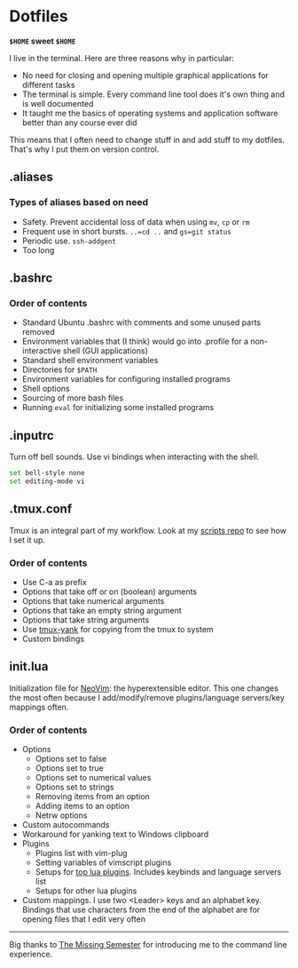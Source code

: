 # Dotfiles

**`$HOME` sweet `$HOME`**

I live in the terminal. Here are three reasons why in particular:

- No need for closing and opening multiple graphical applications for different tasks
- The terminal is simple. Every command line tool does it's own thing and is
  well documented
- It taught me the basics of operating systems and application software better
  than any course ever did

This means that I often need to change stuff in and add stuff to my dotfiles.
That's why I put them on version control.

## .aliases

### Types of aliases based on need

- Safety. Prevent accidental loss of data when using `mv`, `cp` or `rm`
- Frequent use in short bursts. `..=cd ..` and `gs=git status`
- Periodic use. `ssh-addgent`
- Too long

## .bashrc

### Order of contents

- Standard Ubuntu .bashrc with comments and some unused parts removed
- Environment variables that (I think) would go into .profile for a
  non-interactive shell (GUI applications)
- Standard shell environment variables
- Directories for `$PATH`
- Environment variables for configuring installed programs
- Shell options
- Sourcing of more bash files
- Running `eval` for initializing some installed programs

## .inputrc

Turn off bell sounds. Use vi bindings when interacting with the shell.

```bash
set bell-style none
set editing-mode vi
```

## .tmux.conf

Tmux is an integral part of my workflow. Look at my [scripts
repo](https://github.com/MidStein/scripts) to see how I set it up.

### Order of contents

- Use C-a as prefix
- Options that take off or on (boolean) arguments
- Options that take numerical arguments
- Options that take an empty string argument
- Options that take string arguments
- Use [tmux-yank](https://github.com/tmux-plugins/tmux-yank) for copying from
  the tmux to system
- Custom bindings

## init.lua

Initialization file for [NeoVim](https://neovim.io/): the hyperextensible
editor. This one changes the most often because I add/modify/remove
plugins/language servers/key mappings often.

### Order of contents

- Options
  - Options set to false
  - Options set to true
  - Options set to numerical values
  - Options set to strings
  - Removing items from an option
  - Adding items to an option
  - Netrw options
- Custom autocommands
- Workaround for yanking text to Windows clipboard
- Plugins
  - Plugins list with vim-plug
  - Setting variables of vimscript plugins
  - Setups for [top lua plugins](https://dotfyle.com/neovim/plugins/top).
    Includes keybinds and language servers list
  - Setups for other lua plugins
- Custom mappings. I use two &lt;Leader&gt; keys and an alphabet key. Bindings
  that use characters from the end of the alphabet are for opening files that I
  edit very often

---

Big thanks to [The Missing Semester](https://missing.csail.mit.edu/) for
introducing me to the command line experience.
